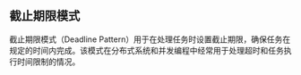 ## 截止期限模式

截止期限模式（Deadline Pattern）用于在处理任务时设置截止期限，确保任务在规定的时间内完成。该模式在分布式系统和并发编程中经常用于处理超时和任务执行时间限制的情况。
